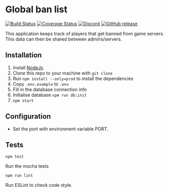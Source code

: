 # Global ban list

[![Build Status](https://travis-ci.org/CatalysmsServerManager/Global-ban-list.svg?branch=master)](https://travis-ci.org/CatalysmsServerManager/Global-ban-list)
[![Coverage Status](https://coveralls.io/repos/github/CatalysmsServerManager/Global-ban-list/badge.svg?branch=master)](https://coveralls.io/github/CatalysmsServerManager/Global-ban-list?branch=master)
[![Discord](https://img.shields.io/discord/506805655454089216.svg)](https://discordapp.com/invite/eh4h2uF)
[![GitHub release](https://img.shields.io/github/release/CatalysmsServerManager/Global-ban-list.svg)](https://github.com/CatalysmsServerManager/Global-ban-list/releases)

This application keeps track of players that get banned from game servers. This data can then be shared between admins/servers.

## Installation

1. Install [NodeJs](https://nodejs.org/en/).
2. Clone this repo to your machine with `git clone`
3. Run `npm install --only=prod` to install the dependencies
4. Copy `.env.example` to `.env`
5. Fill in the database connection info
6. Initialise database `npm run db:init`
7. `npm start`

## Configuration

- Set the port with environment variable PORT.

## Tests

`npm test`

Run the mocha tests

`npm run lint`

Run ESLint to check code style.